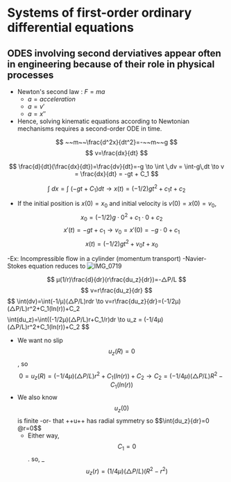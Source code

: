 # Systems of first-order ordinary differential equations

## ODES involving second derviatives appear often in engineering because of their role in physical processes

- Newton's second law : $F=ma$
    - $a = acceleration$
    - $a = v'$
    - $a=x''$
- Hence, solving kinematic equations according to Newtonian mechanisms requires a second-order ODE in time. 

$$
~~m~~\frac{d^2x}{dt^2}=-~~m~~g
$$
$$ 
v=\frac{dx}{dt}
$$

$$
\frac{d}{dt}(\frac{dx}{dt})=\frac{dv}{dt}=-g \to \int \,dv = \int-g\,dt  \to v = \frac{dx}{dt} = -gt + C_1
$$

$$\int\ dx = \int\ (-gt+C_1) dt \to x(t) = (-1/2)gt^2 +c_1t +c_2
$$

- If the initial position is $x(0) = x_0$ and initial velocity is $v(0)=x(0)=v_0$,
$$x_0= (-1/2)g\cdot0^2 +c_1\cdot0 +c_2$$
$$x'(t) = -gt + c_1\to v_0 = x'(0) = -g\cdot0 +c_1$$
$$x(t) = (-1/2)gt^2 +v_0t +x_0$$

-Ex: Incompressible flow in a cylinder (momentum transport)
   -Navier-Stokes equation reduces to
![IMG_0719](https://github.com/user-attachments/assets/930ddb5e-2a97-4cd4-879f-9327d1f38099)

$$
μ(1/r)\frac{d}{dr}(r\frac{du_z}{dr})=-△P/L
$$
$$
v=r\frac{du_z}{dr}
$$
$$
\int\(dv)=\int\(-1/μ)(△P/L)rdr \to v=r\frac\{du_z}{dr}=(-1/2μ)(△P/L)r^2+C_1(ln(r))+C_2
$$
$$
\int\(du_z)=\int\((-1/2μ)(△P/L)r+C_1/r)dr \to u_z = (-1/4μ)(△P/L)r^2+C_1(ln(r))+C_2
$$
- We want no slip $$u_z(R)= 0$$, so $$0=u_z(R) = (-1/4μ)(△P/L)r^2+C_1(ln(r))+C_2 \to C_2 = (-1/4μ)(△P/L)R^2-C_1(ln(r))$$
- We also know $$u_z(0)$$ is finite -or- that ++u++ has radial symmetry so $$\int\{du_z}{dr}=0 @r=0$$
   - Either way, $$C_1 = 0$$. so,
   _ $$u_z(r)=(1/4μ)(△P/L)(R^2-r^2)$$
